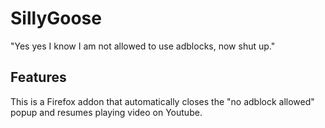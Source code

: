 # SillyGoose

"Yes yes I know I am not allowed to use adblocks, now shut up."

## Features

This is a Firefox addon that automatically closes the "no adblock allowed" popup and resumes playing video on Youtube.

